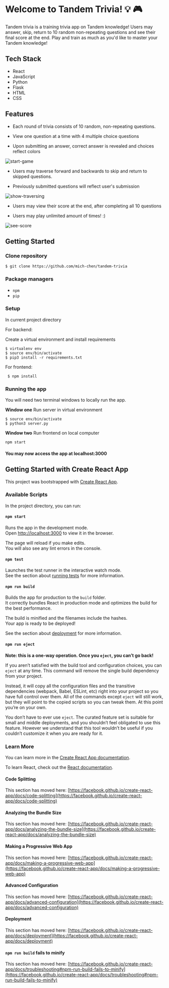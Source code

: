 # Welcome to Tandem Trivia! :bulb: :video_game:

Tandem trivia is a training trivia app on Tandem knowledge! Users may answer, skip, return to 10 random non-repeating questions and see their final score at the end. Play and train as much as you'd like to master your Tandem knowledge!

## Tech Stack

* React
* JavaScript
* Python
* Flask
* HTML
* CSS

## Features

* Each round of trivia consists of 10 random, non-repeating questions.

* View one question at a time with 4 multiple choice questions

* Upon submitting an answer, correct answer is revealed and choices reflect colors

![start-game](https://user-images.githubusercontent.com/62639321/98421434-2e31aa00-203e-11eb-9653-31263c3b89c7.gif)

* Users may traverse forward and backwards to skip and return to skipped questions.

* Previously submitted questions will reflect user's submission

![show-traversing](https://user-images.githubusercontent.com/62639321/98421450-37227b80-203e-11eb-873a-bbb8e4ceb09e.gif)

* Users may view their score at the end, after completing all 10 questions

* Users may play unlimited amount of times! :) 

![see-score](https://user-images.githubusercontent.com/62639321/98422205-eb70d180-203f-11eb-9adc-1e0dac6a50ad.gif)

## Getting Started

### Clone repository

```
$ git clone https://github.com/mich-chen/tandem-trivia
```

### Package managers

* `npm`
* `pip`

### Setup

In current project directory

For backend:

Create a virtual environment and install requirements

```
$ virtualenv env
$ source env/bin/activate
$ pip3 install -r requirements.txt
```

For frontend:

```
 $ npm install
```

### Running the app

You will need two terminal windows to locally run the app.

**Window one** Run server in virtual environment
```
$ source env/bin/activate
$ python3 server.py
```

**Window two** Run frontend on local computer
```
npm start
```

#### You may now access the app at localhost:3000


## Getting Started with Create React App

This project was bootstrapped with [Create React App](https://github.com/facebook/create-react-app).

### Available Scripts

In the project directory, you can run:

#### `npm start`

Runs the app in the development mode.\
Open [http://localhost:3000](http://localhost:3000) to view it in the browser.

The page will reload if you make edits.\
You will also see any lint errors in the console.

#### `npm test`

Launches the test runner in the interactive watch mode.\
See the section about [running tests](https://facebook.github.io/create-react-app/docs/running-tests) for more information.

#### `npm run build`

Builds the app for production to the `build` folder.\
It correctly bundles React in production mode and optimizes the build for the best performance.

The build is minified and the filenames include the hashes.\
Your app is ready to be deployed!

See the section about [deployment](https://facebook.github.io/create-react-app/docs/deployment) for more information.

#### `npm run eject`

**Note: this is a one-way operation. Once you `eject`, you can’t go back!**

If you aren’t satisfied with the build tool and configuration choices, you can `eject` at any time. This command will remove the single build dependency from your project.

Instead, it will copy all the configuration files and the transitive dependencies (webpack, Babel, ESLint, etc) right into your project so you have full control over them. All of the commands except `eject` will still work, but they will point to the copied scripts so you can tweak them. At this point you’re on your own.

You don’t have to ever use `eject`. The curated feature set is suitable for small and middle deployments, and you shouldn’t feel obligated to use this feature. However we understand that this tool wouldn’t be useful if you couldn’t customize it when you are ready for it.

### Learn More

You can learn more in the [Create React App documentation](https://facebook.github.io/create-react-app/docs/getting-started).

To learn React, check out the [React documentation](https://reactjs.org/).

#### Code Splitting

This section has moved here: [https://facebook.github.io/create-react-app/docs/code-splitting](https://facebook.github.io/create-react-app/docs/code-splitting)

#### Analyzing the Bundle Size

This section has moved here: [https://facebook.github.io/create-react-app/docs/analyzing-the-bundle-size](https://facebook.github.io/create-react-app/docs/analyzing-the-bundle-size)

#### Making a Progressive Web App

This section has moved here: [https://facebook.github.io/create-react-app/docs/making-a-progressive-web-app](https://facebook.github.io/create-react-app/docs/making-a-progressive-web-app)

#### Advanced Configuration

This section has moved here: [https://facebook.github.io/create-react-app/docs/advanced-configuration](https://facebook.github.io/create-react-app/docs/advanced-configuration)

#### Deployment

This section has moved here: [https://facebook.github.io/create-react-app/docs/deployment](https://facebook.github.io/create-react-app/docs/deployment)

#### `npm run build` fails to minify

This section has moved here: [https://facebook.github.io/create-react-app/docs/troubleshooting#npm-run-build-fails-to-minify](https://facebook.github.io/create-react-app/docs/troubleshooting#npm-run-build-fails-to-minify)
